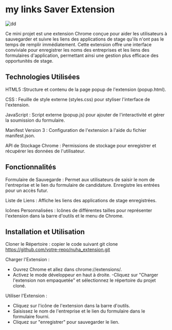 # my links Saver Extension

![dd](https://github.com/nouha-ech/nuha-extension/assets/154752182/f82c35d3-c499-4df6-aa66-e7aa4ac9d3b9)

Ce mini projet est une extension Chrome conçue pour aider les utilisateurs à sauvegarder et suivre les liens des applications de stage qu'ils n'ont pas le temps de remplir immédiatement. Cette extension offre une interface conviviale pour enregistrer les noms des entreprises et les liens des formulaires d'application, permettant ainsi une gestion plus efficace des opportunités de stage.

## Technologies Utilisées


HTML5 :Structure et contenu de la page popup de l'extension (popup.html).

CSS : Feuille de style externe (styles.css) pour styliser l'interface de l'extension.

JavaScript : Script externe (popup.js) pour ajouter de l'interactivité et gérer la soumission du formulaire.

Manifest Version 3 : Configuration de l'extension à l'aide du fichier manifest.json.

API de Stockage Chrome : Permissions de stockage pour enregistrer et récupérer les données de l'utilisateur.


## Fonctionnalités

Formulaire de Sauvegarde : Permet aux utilisateurs de saisir le nom de l'entreprise et le lien du formulaire de candidature.
Enregistre les entrées pour un accès futur.

Liste de Liens : Affiche les liens des applications de stage enregistrées.

Icônes Personnalisées : Icônes de différentes tailles pour représenter l'extension dans la barre d'outils et le menu de Chrome.


## Installation et Utilisation

Cloner le Répertoire : copier le code suivant
git clone https://github.com/votre-repo/nuha_extension.git

Charger l'Extension :
- Ouvrez Chrome et allez dans chrome://extensions/. 
- Activez le mode développeur en haut à droite.
-Cliquez sur "Charger l'extension non empaquetée" et sélectionnez le répertoire du projet cloné.


Utiliser l'Extension :

- Cliquez sur l'icône de l'extension dans la barre d'outils.
- Saisissez le nom de l'entreprise et le lien du formulaire dans le formulaire fourni.
- Cliquez sur "enregistrer" pour sauvegarder le lien.
